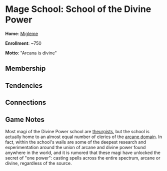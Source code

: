 # Mage School: School of the Divine Power
**Home**: [Migleme](../../Cities/Migleme.md)

**Enrollment**: ~750

**Motto**: "Arcana is divine"

## Membership

## Tendencies

## Connections

## Game Notes
Most magi of the Divine Power school are [theurgists](../../Classes/Wizard/Theurgy.md), but the school is actually home to an almost equal number of clerics of the [arcane domain](../../Classes/Cleric/Arcane.md). In fact, within the school's walls are some of the deepest research and experimentation around the union of arcane and divine power found anywhere in the world, and it is rumored that these magi have unlocked the secret of "one power": casting spells across the entire spectrum, arcane or divine, regardless of the source.

